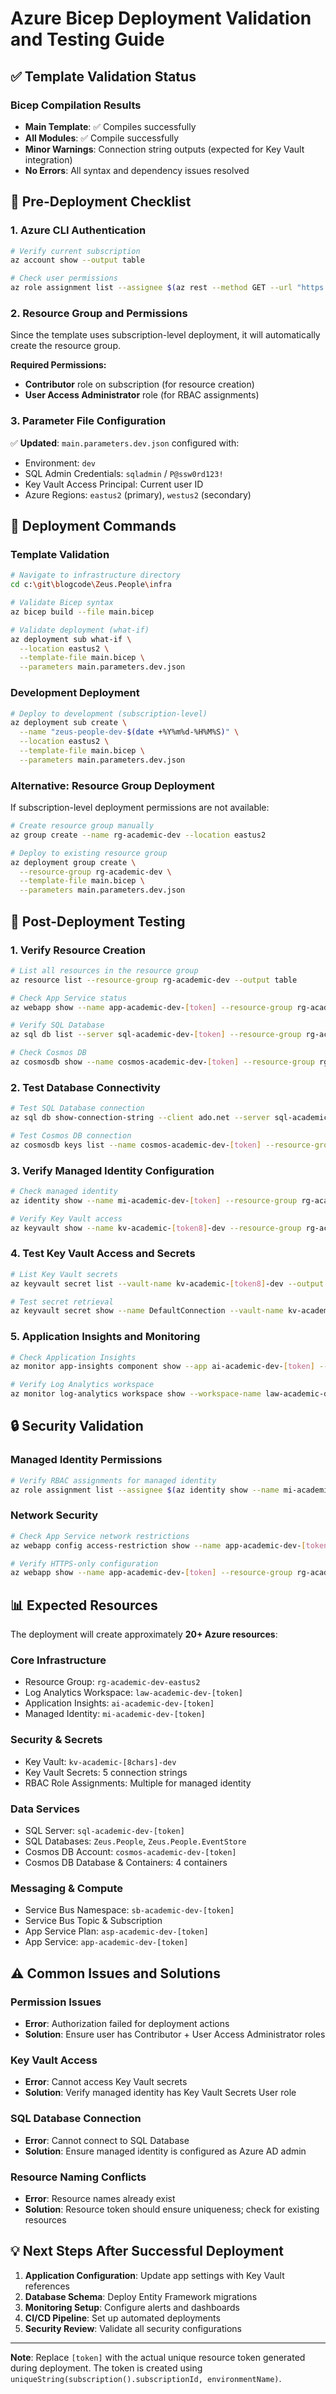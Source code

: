 # Azure Bicep Deployment Validation and Testing Guide

## ✅ **Template Validation Status**

### Bicep Compilation Results

- **Main Template**: ✅ Compiles successfully
- **All Modules**: ✅ Compile successfully
- **Minor Warnings**: Connection string outputs (expected for Key Vault integration)
- **No Errors**: All syntax and dependency issues resolved

## 🔧 **Pre-Deployment Checklist**

### 1. Azure CLI Authentication

```bash
# Verify current subscription
az account show --output table

# Check user permissions
az role assignment list --assignee $(az rest --method GET --url "https://graph.microsoft.com/v1.0/me" --query id --output tsv) --output table
```

### 2. Resource Group and Permissions

Since the template uses subscription-level deployment, it will automatically create the resource group.

**Required Permissions:**

- **Contributor** role on subscription (for resource creation)
- **User Access Administrator** role (for RBAC assignments)

### 3. Parameter File Configuration

✅ **Updated**: `main.parameters.dev.json` configured with:

- Environment: `dev`
- SQL Admin Credentials: `sqladmin` / `P@ssw0rd123!`
- Key Vault Access Principal: Current user ID
- Azure Regions: `eastus2` (primary), `westus2` (secondary)

## 🚀 **Deployment Commands**

### Template Validation

```bash
# Navigate to infrastructure directory
cd c:\git\blogcode\Zeus.People\infra

# Validate Bicep syntax
az bicep build --file main.bicep

# Validate deployment (what-if)
az deployment sub what-if \
  --location eastus2 \
  --template-file main.bicep \
  --parameters main.parameters.dev.json
```

### Development Deployment

```bash
# Deploy to development (subscription-level)
az deployment sub create \
  --name "zeus-people-dev-$(date +%Y%m%d-%H%M%S)" \
  --location eastus2 \
  --template-file main.bicep \
  --parameters main.parameters.dev.json
```

### Alternative: Resource Group Deployment

If subscription-level deployment permissions are not available:

```bash
# Create resource group manually
az group create --name rg-academic-dev --location eastus2

# Deploy to existing resource group
az deployment group create \
  --resource-group rg-academic-dev \
  --template-file main.bicep \
  --parameters main.parameters.dev.json
```

## 🧪 **Post-Deployment Testing**

### 1. Verify Resource Creation

```bash
# List all resources in the resource group
az resource list --resource-group rg-academic-dev --output table

# Check App Service status
az webapp show --name app-academic-dev-[token] --resource-group rg-academic-dev --query "state" --output tsv

# Verify SQL Database
az sql db list --server sql-academic-dev-[token] --resource-group rg-academic-dev --output table

# Check Cosmos DB
az cosmosdb show --name cosmos-academic-dev-[token] --resource-group rg-academic-dev --query "provisioningState" --output tsv
```

### 2. Test Database Connectivity

```bash
# Test SQL Database connection
az sql db show-connection-string --client ado.net --server sql-academic-dev-[token] --name Zeus.People

# Test Cosmos DB connection
az cosmosdb keys list --name cosmos-academic-dev-[token] --resource-group rg-academic-dev --type connection-strings
```

### 3. Verify Managed Identity Configuration

```bash
# Check managed identity
az identity show --name mi-academic-dev-[token] --resource-group rg-academic-dev --output table

# Verify Key Vault access
az keyvault show --name kv-academic-[token8]-dev --resource-group rg-academic-dev --query "properties.accessPolicies" --output json
```

### 4. Test Key Vault Access and Secrets

```bash
# List Key Vault secrets
az keyvault secret list --vault-name kv-academic-[token8]-dev --output table

# Test secret retrieval
az keyvault secret show --name DefaultConnection --vault-name kv-academic-[token8]-dev --query "value" --output tsv
```

### 5. Application Insights and Monitoring

```bash
# Check Application Insights
az monitor app-insights component show --app ai-academic-dev-[token] --resource-group rg-academic-dev --query "provisioningState" --output tsv

# Verify Log Analytics workspace
az monitor log-analytics workspace show --workspace-name law-academic-dev-[token] --resource-group rg-academic-dev --query "provisioningState" --output tsv
```

## 🔒 **Security Validation**

### Managed Identity Permissions

```bash
# Verify RBAC assignments for managed identity
az role assignment list --assignee $(az identity show --name mi-academic-dev-[token] --resource-group rg-academic-dev --query principalId --output tsv) --output table
```

### Network Security

```bash
# Check App Service network restrictions
az webapp config access-restriction show --name app-academic-dev-[token] --resource-group rg-academic-dev

# Verify HTTPS-only configuration
az webapp show --name app-academic-dev-[token] --resource-group rg-academic-dev --query "httpsOnly" --output tsv
```

## 📊 **Expected Resources**

The deployment will create approximately **20+ Azure resources**:

### Core Infrastructure

- Resource Group: `rg-academic-dev-eastus2`
- Log Analytics Workspace: `law-academic-dev-[token]`
- Application Insights: `ai-academic-dev-[token]`
- Managed Identity: `mi-academic-dev-[token]`

### Security & Secrets

- Key Vault: `kv-academic-[8chars]-dev`
- Key Vault Secrets: 5 connection strings
- RBAC Role Assignments: Multiple for managed identity

### Data Services

- SQL Server: `sql-academic-dev-[token]`
- SQL Databases: `Zeus.People`, `Zeus.People.EventStore`
- Cosmos DB Account: `cosmos-academic-dev-[token]`
- Cosmos DB Database & Containers: 4 containers

### Messaging & Compute

- Service Bus Namespace: `sb-academic-dev-[token]`
- Service Bus Topic & Subscription
- App Service Plan: `asp-academic-dev-[token]`
- App Service: `app-academic-dev-[token]`

## ⚠️ **Common Issues and Solutions**

### Permission Issues

- **Error**: Authorization failed for deployment actions
- **Solution**: Ensure user has Contributor + User Access Administrator roles

### Key Vault Access

- **Error**: Cannot access Key Vault secrets
- **Solution**: Verify managed identity has Key Vault Secrets User role

### SQL Database Connection

- **Error**: Cannot connect to SQL Database
- **Solution**: Ensure managed identity is configured as Azure AD admin

### Resource Naming Conflicts

- **Error**: Resource names already exist
- **Solution**: Resource token should ensure uniqueness; check for existing resources

## 💡 **Next Steps After Successful Deployment**

1. **Application Configuration**: Update app settings with Key Vault references
2. **Database Schema**: Deploy Entity Framework migrations
3. **Monitoring Setup**: Configure alerts and dashboards
4. **CI/CD Pipeline**: Set up automated deployments
5. **Security Review**: Validate all security configurations

---

**Note**: Replace `[token]` with the actual unique resource token generated during deployment. The token is created using `uniqueString(subscription().subscriptionId, environmentName)`.
